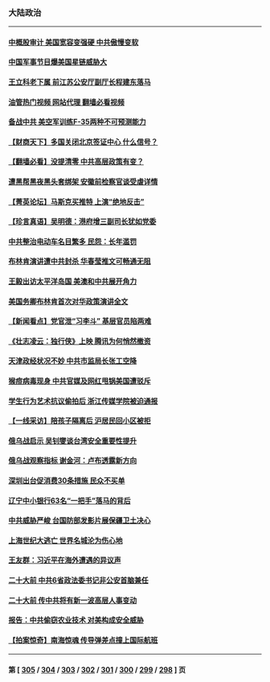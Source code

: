 ### 大陆政治
---
#### [中概股审计 美国宽容变强硬 中共傲慢变软](../../pages/ncid277/n13747819.md?05291645) 
#### [中国军事节目爆美国星链威胁大](../../pages/ncid277/n13747800.md?05291645) 
#### [王立科老下属 前江苏公安厅副厅长程建东落马](../../pages/ncid277/n13747719.md?05291645) 
#### [油管热门视频 网站代理 翻墙必看视频](http://209.222.30.114:81/youtube.html?05291645)
#### [备战中共 美空军训练F-35两种不可预测能力](../../pages/ncid277/n13743980.md?05291645) 
#### [【财商天下】多国关闭北京签证中心 什么信号？](../../pages/ncid277/n13747687.md?05291645) 
#### [【翻墙必看】没提清零 中共高层政策有变？](../../pages/ncid277/n13747662.md?05291645) 
#### [遭黑帮黑夜黑头套绑架 安徽前检察官谈受虐详情](../../pages/ncid277/n13747659.md?05291645) 
#### [【菁英论坛】马斯克买推特 上演“绝地反击”](../../pages/ncid277/n13747641.md?05291645) 
#### [【珍言真语】吴明德：港府增三副司长犹如党委](../../pages/ncid277/n13747622.md?05291645) 
#### [中共整治电动车名目繁多 民怨：长年滥罚](../../pages/ncid277/n13747579.md?05291645) 
#### [布林肯演讲遭中共封杀 华春莹推文可畅通无阻](../../pages/ncid277/n13747499.md?05291645) 
#### [王毅出访太平洋岛国 美澳和中共展开角力](../../pages/ncid277/n13747108.md?05291645) 
#### [美国务卿布林肯首次对华政策演讲全文](../../pages/ncid277/n13747482.md?05291645) 
#### [【新闻看点】党官泄“习李斗” 基层官员陷两难](../../pages/ncid277/n13746861.md?05291645) 
#### [《壮志凌云：独行侠》上映 腾讯为何悄然撤资](../../pages/ncid277/n13747452.md?05291645) 
#### [天津政经状况不妙 中共市监局长张工空降](../../pages/ncid277/n13747453.md?05291645) 
#### [猴痘病毒现身 中共官媒及网红甩锅美国遭驳斥](../../pages/ncid277/n13747230.md?05291645) 
#### [学生行为艺术抗议偷拍后 浙江传媒学院被迫通报](../../pages/ncid277/n13747378.md?05291645) 
#### [【一线采访】陪孩子隔离后 沪居民回小区被拒](../../pages/ncid277/n13747354.md?05291645) 
#### [俄乌战启示 吴钊燮谈台湾安全重要性提升](../../pages/ncid277/n13747178.md?05291645) 
#### [俄乌战观察指标 谢金河：卢布透露新方向](../../pages/ncid277/n13747325.md?05291645) 
#### [深圳出台促消费30条措施 民众不买单](../../pages/ncid277/n13747351.md?05291645) 
#### [辽宁中小银行63名“一把手”落马的背后](../../pages/ncid277/n13747346.md?05291645) 
#### [中共威胁严峻 台国防部发影片展保疆卫土决心](../../pages/ncid277/n13747179.md?05291645) 
#### [上海世纪大逃亡 世界名城沦为伤心地](../../pages/ncid277/n13747294.md?05291645) 
#### [王友群：习近平在海外遭遇的异议声](../../pages/ncid277/n13747154.md?05291645) 
#### [二十大前 中共6省政法委书记非公安首脑兼任](../../pages/ncid277/n13747269.md?05291645) 
#### [二十大前 传中共将有新一波高层人事变动](../../pages/ncid277/n13747173.md?05291645) 
#### [报告：中共偷窃农业技术 对美构成安全威胁](../../pages/ncid277/n13747006.md?05291645) 
#### [【拍案惊奇】南海惊魂 传导弹差点撞上国际航班](../../pages/ncid277/n13746784.md?05291645) 

---
#### 第 [ [305](./305.md?05291645) / [304](./304.md?05291645) / [303](./303.md?05291645) / [302](./302.md?05291645) / [301](./301.md?05291645) / [300](./300.md?05291645) / [299](./299.md?05291645) / [298](./298.md?05291645) ] 页
